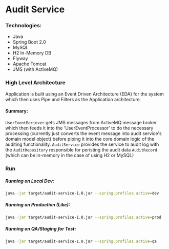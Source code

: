 # Audit Service

### Technologies:

- Java
- Spring Boot 2.0
- MySQL
- H2 In-Memory DB
- Flyway
- Apache Tomcat
- JMS (with ActiveMQ)

### High Level Architecture

Application is built using an Event Driven Architecture (EDA) for the system which then uses 
Pipe and Filters as the Application architecture.

#### Summary:
`UserEventReciever` gets JMS messages from ActiveMQ message broker which then feeds it into
 the 'UserEventProcessor' to do the necessary processing (currently just converts the event message into audit service's 
 domain model object) before piping it into the core domain logic of the auditing functionality. 
 `AuditService` provides the service to audit log with the `AuditRepository` responsible for peristing 
the audit data `AuditRecord` (which can be in-memory in the case of using H2 or MySQL)

### Run

##### Running on Local Dev:

```bash
java -jar target/audit-service-1.0.jar --spring.profiles.active=dev
```

##### Running on Production (Like):

```bash
java -jar target/audit-service-1.0.jar --spring.profiles.active=prod
```

##### Running on QA/Staging for Test:

```bash
java -jar target/audit-service-1.0.jar --spring.profiles.active=qa
```